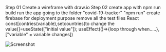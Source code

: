 Step 01
  Create a wireframe with draw.io
Step 02
  create app with npm run build
  run the app going to the folder "covid-19-tracker" "npm run"
  create firebase for deployment purpose
  remove all the test files
React
  const[contries(variable),setcountries(to change the value)]=useState(["initial value"]);
  useEffect(()=>{loop through when.....},["variable" = variable changes])
  
![Screenshot](screenshot(341).png)
